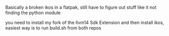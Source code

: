Basically a broken ikos in a flatpak,
still have to figure out stuff like it not finding the python module

you need to install my fork of the llvm14 Sdk Extension
and then install ikos, easiest way is to run build.sh from both repos
